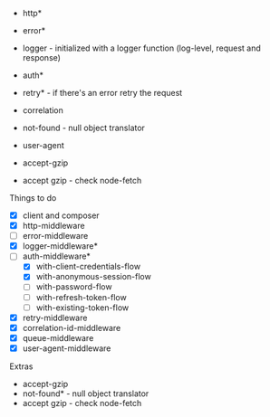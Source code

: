 - http\*
- error\*
- logger - initialized with a logger function (log-level, request and response)
- auth\*
- retry\* - if there\'s an error retry the request
- correlation
- not-found - null object translator
- user-agent
- accept-gzip

- accept gzip - check node-fetch

<!-- ////////////////////////////////////////////////// -->

Things to do

- [x] client and composer
- [x] http-middleware
- [ ] error-middleware
- [x] logger-middleware\*
- [ ] auth-middleware\*
  - [x] with-client-credentials-flow
  - [x] with-anonymous-session-flow
  - [ ] with-password-flow
  - [ ] with-refresh-token-flow
  - [ ] with-existing-token-flow
- [x] retry-middleware
- [x] correlation-id-middleware
- [x] queue-middleware
- [x] user-agent-middleware

Extras

- accept-gzip
- not-found\* - null object translator
- accept gzip - check node-fetch
